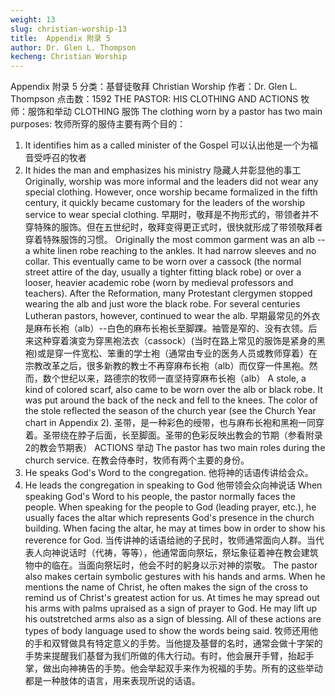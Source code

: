 ```yaml
---
weight: 13
slug: christian-worship-13
title:  Appendix 附录 5
author: Dr. Glen L. Thompson
kecheng: Christian Worship
---
```


Appendix 附录 5
分类：基督徒敬拜 Christian Worship
作者：Dr. Glen L. Thompson
点击数：1592
THE PASTOR: HIS CLOTHING AND ACTIONS 牧师：服饰和举动
CLOTHING 服饰
The clothing worn by a pastor has two main purposes:
牧师所穿的服侍主要有两个目的：
1. It identifies him as a called minister of the Gospel
可以认出他是一个为福音受呼召的牧者
2. It hides the man and emphasizes his ministry
隐藏人并彰显他的事工
Originally, worship was more informal and the leaders did not wear any special clothing. However, once worship became formalized in the fifth century, it quickly became customary for the leaders of the worship service to wear special clothing.
早期时，敬拜是不拘形式的，带领者并不穿特殊的服饰。但在五世纪时，敬拜变得更正式时，很快就形成了带领敬拜者穿着特殊服饰的习惯。
Originally the most common garment was an alb -- a white linen robe reaching to the ankles. It had narrow sleeves and no collar. This eventually came to be worn over a cassock (the normal street attire of the day, usually a tighter fitting black robe) or over a looser, heavier academic robe (worn by medieval professors and teachers). After the Reformation, many Protestant clergymen stopped wearing the alb and just wore the black robe. For several centuries Lutheran pastors, however, continued to wear the alb.
早期最常见的外衣是麻布长袍（alb）--白色的麻布长袍长至脚踝。袖管是窄的、没有衣领。后来这种穿着演变为穿黑袍法衣（cassock）(当时在路上常见的服饰是紧身的黑袍)或是穿一件宽松、笨重的学士袍（通常由专业的医务人员或教师穿着）在宗教改革之后，很多新教的教士不再穿麻布长袍（alb）而仅穿一件黑袍。然而，数个世纪以来，路德宗的牧师一直坚持穿麻布长袍（alb）
A stole, a kind of colored scarf, also came to be worn over the alb or black robe. It was put around the back of the neck and fell to the knees. The color of the stole reflected the season of the church year (see the Church Year chart in Appendix 2).
圣带，是一种彩色的绶带，也与麻布长袍和黑袍一同穿着。圣带绕在脖子后面，长至脚面。圣带的色彩反映出教会的节期（参看附录2的教会节期表）
ACTIONS 举动
The pastor has two main roles during the church service.
在教会侍奉时，牧师有两个主要的身份。
1. He speaks God's Word to the congregation.
他将神的话语传讲给会众。
2. He leads the congregation in speaking to God
他带领会众向神说话
When speaking God's Word to his people, the pastor normally faces the people. When speaking for the people to God (leading prayer, etc.), he usually faces the altar which represents God's presence in the church building. When facing the altar, he may at times bow in order to show his reverence for God.
当传讲神的话语给祂的子民时，牧师通常面向人群。当代表人向神说话时（代祷，等等），他通常面向祭坛，祭坛象征着神在教会建筑物中的临在。当面向祭坛时，他会不时的躬身以示对神的崇敬。
The pastor also makes certain symbolic gestures with his hands and arms. When he mentions the name of Christ, he often makes the sign of the cross to remind us of Christ's greatest action for us. At times he may spread out his arms with palms upraised as a sign of prayer to God. He may lift up his outstretched arms also as a sign of blessing. All of these actions are types of body language used to show the words being said.
牧师还用他的手和双臂做具有特定意义的手势。当他提及基督的名时，通常会做十字架的手势来提醒我们基督为我们所做的伟大行动。有时，他会展开手臂，抬起手掌，做出向神祷告的手势。他会举起双手来作为祝福的手势。所有的这些举动都是一种肢体的语言，用来表现所说的话语。
